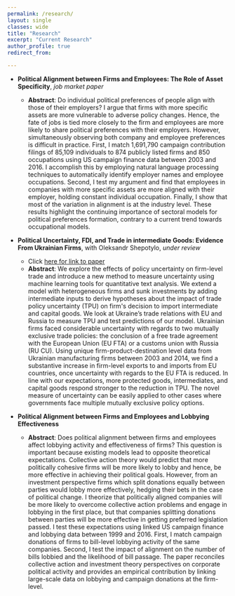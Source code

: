 ```yaml
---
permalink: /research/
layout: single
classes: wide
title: "Research"
excerpt: "Current Research"
author_profile: true
redirect_from: 

---
```


* **Political Alignment between Firms and Employees: The Role of Asset Specificity**, _job market paper_
  * **Abstract**: Do individual political preferences of people align with those of their employers? I argue that firms with more specific assets are more vulnerable to adverse policy changes. Hence, the fate of jobs is tied more closely to the firm and employees are more likely to share political preferences with their employers. However, simultaneously observing both company and employee preferences is difficult in practice. First, I match 1,691,790 campaign contribution filings of 85,109 individuals to 874 publicly listed firms and 850 occupations using US campaign finance data between 2003 and 2016. I accomplish this by employing natural language processing techniques to automatically identify employer names and employee occupations. Second, I test my argument and find that employees in companies with more specific assets are more aligned with their employer, holding constant individual occupation. Finally, I show that most of the variation in alignment is at the industry level. These results highlight the continuing importance of sectoral models for political preferences formation, contrary to a current trend towards occupational models.
  

* **Political Uncertainty, FDI, and Trade in intermediate Goods: Evidence From Ukrainian Firms**, with Oleksandr Shepotylo, _under review_
  * Click [here for link to paper](https://papers.ssrn.com/sol3/papers.cfm?abstract_id=2983695)
  * **Abstract**: We explore the effects of policy uncertainty on firm-level trade and introduce a new method to measure uncertainty using machine learning tools for quantitative text analysis. We extend a model with heterogeneous firms and sunk investments by adding intermediate inputs to derive hypotheses about the impact of trade policy uncertainty (TPU) on firm's decision to import intermediate and capital goods. We look at Ukraine’s trade relations with EU and Russia to measure TPU and test predictions of our model. Ukrainian firms faced considerable uncertainty with regards to two mutually exclusive trade policies: the conclusion of a free trade agreement with the European Union (EU FTA) or a customs union with Russia (RU CU). Using unique firm-product-destination level data from Ukrainian manufacturing firms between 2003 and 2014, we find a substantive increase in firm-level exports to and imports from EU countries, once uncertainty with regards to the EU FTA is reduced. In line with our expectations, more protected goods, intermediates, and capital goods respond stronger to the reduction in TPU. The novel measure of uncertainty can be easily applied to other cases where governments face multiple mutually exclusive policy options.
  
* **Political Alignment between Firms and Employees and Lobbying Effectiveness**
  * **Abstract**: Does political alignment between firms and employees affect lobbying activity and effectiveness of firms? This question is important because existing models lead to opposite theoretical expectations. Collective action theory would predict that more politically cohesive firms will be more likely to lobby and hence, be more effective in achieving their political goals. However, from an investment perspective firms which split donations equally between parties would lobby more effectively, hedging their bets in the case of political change. I theorize that politically aligned companies will be more likely to overcome collective action problems and engage in lobbying in the first place, but that companies splitting donations between parties will be more effective in getting preferred legislation passed.  I test these expectations using linked US campaign finance and lobbying data between 1999 and 2016. First, I match campaign donations of firms to bill-level lobbying activity of the same companies. Second, I test the impact of alignment on the number of bills lobbied and the likelihood of bill passage. The paper reconciles collective action and investment theory perspectives on corporate political activity and provides an empirical contribution by linking large-scale data on lobbying and campaign donations at the firm-level.

 
<!--- 
#{% include base_path %}
#{% for post in site.pages %}
#{% include archive-single.html %}
#{% endfor %}
--> 
 
